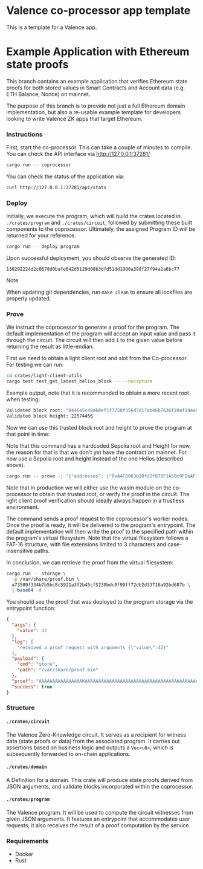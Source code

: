 # Valence co-processor app template

This is a template for a Valence app.

# Example Application with Ethereum state proofs
This branch contains an example application that verifies Ethereum state proofs 
for both stored values in Smart Contracts and Account data (e.g. ETH Balance, Nonce) on mainnet.

The purpose of this branch is to provide not just a full Ethereum domain implementation, but also
a re-usable example template for developers looking to write Valence ZK apps that target Ethereum.


### Instructions

First, start the co-processor. This can take a couple of minutes to compile. You can check the API interface via http://127.0.0.1:37281/

```sh
cargo run -- coprocessor
```

You can check the status of the application via:

```sh
curl http://127.0.0.1:37281/api/stats
```

### Deploy

Initially, we execute the program, which will build the crates located in `./crates/program` and `./crates/circuit`, followed by submitting these built components to the coprocessor. Ultimately, the assigned Program ID will be returned for your reference.

```sh
cargo run -- deploy program
```

Upon successful deployment, you should observe the generated ID:

```
130292224d2c0678d0bafe642d5129d08b3dfd51dd1900a398f27f94a2a6bc77
```

>[!NOTE]
> When updating git dependencies, run `make clean` to ensure all lockfiles are properly updated.


### Prove

We instruct the coprocessor to generate a proof for the program. The default implementation of the program will accept an input value and pass it through the circuit. The circuit will then add `1` to the given value before returning the result as little-endian.

First we need to obtain a light client root and slot from the Co-processor. For testing we can run:

```sh
cd crates/light-client-utils
cargo test test_get_latest_helios_block -- --nocapture
```

Example output, note that it is recommended to obtain a more recent root when testing:
```sh
Validated block root: "0446e5c49ab8ef1f7758f356d7d17ab46b7636f20af14aa856b5da36ef837047"
Validated block height: 22574456
```

Now we can use this trusted block root and height to prove the program at that point in time:

Note that this command has a hardcoded Sepolia root and Height for now, 
the reason for that is that we don't yet have the contract on mainnet.
For now use a Sepolia root and height instead of the one Helios (described above).

```sh
cargo run -- prove -j '{"addresses": ["0xA4C6063b20fd2f878F1A50c9FDeAF3943F867E4e", "0x07ae8551be970cb1cca11dd7a11f47ae82e70e67"], "keys": ["0xec8156718a8372b1db44bb411437d0870f3e3790d4a08526d024ce1b0b668f6b", ""], "height":8418207, "root":"f3994b2e95b08a7ed728ccf4eed012fe8549d45c5bee9fcfc2ad5e6e0ba5fe4a"}' -p /var/share/proof.bin 13187cb01cc5cdea01d82a1e321a80cc6cbd9789500b0c11e84d668fdb56c19a
```

Note that in production we will either use the wasm module on the co-processor to obtain that trusted root, or verify the proof in the circuit.
The light client proof verification should ideally always happen in a trustless environment.

The command sends a proof request to the coprocessor's worker nodes. Once the proof is ready, it will be delivered to the program's entrypoint. The default implementation will then write the proof to the specified path within the program's virtual filesystem. Note that the virtual filesystem follows a FAT-16 structure, with file extensions limited to 3 characters and case-insensitive paths.

In conclusion, we can retrieve the proof from the virtual filesystem:

```sh
cargo run -- storage \
  -p /var/share/proof.bin \
  a73509f334b7b5bc8c5921a3f2b45cf5230bdc0f99ff72db2d33716a92bd687b \
  | base64 -d
```

You should see the proof that was deployed to the program storage via the entrypoint function:

```json
{
  "args": {
    "value": 42
  },
  "log": [
    "received a proof request with arguments {\"value\":42}"
  ],
  "payload": {
    "cmd": "store",
    "path": "/var/share/proof.bin"
  },
  "proof": "AAAAAAAAAAAAAAAAKAAAAAAAAAAAAAAAAAAAAAAAAAAAAAAAAAAAAAAAAAAAAAAAAAAAACsAAAAAAAAACwAAAAAAAAB2NC4wLjAtcmMuMwA=",
  "success": true
}
```

### Structure

#### `./crates/circuit`

The Valence Zero-Knowledge circuit. It serves as a recipient for witness data (state proofs or data) from the associated program. It carries out assertions based on business logic and outputs a `Vec<u8>`, which is subsequently forwarded to on-chain applications.

#### `./crates/domain`

A Definition for a domain. This crate will produce state proofs derived from JSON arguments, and validate blocks incorporated within the coprocessor.

#### `./crates/program`

The Valence program. It will be used to compute the circuit witnesses from given JSON arguments. It features an entrypoint that accommodates user requests; it also receives the result of a proof computation by the service.

### Requirements

- Docker
- Rust
